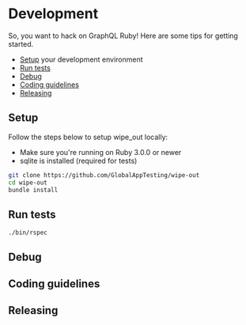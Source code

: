 # Development

So, you want to hack on GraphQL Ruby! Here are some tips for getting started.

  * [Setup](#setup) your development environment
  * [Run tests](#run-tests)
  * [Debug](#debug)
  * [Coding guidelines](#coding-guidelines)
  * [Releasing](#releasing)

## Setup

Follow the steps below to setup wipe_out locally:

  * Make sure you're running on Ruby 3.0.0 or newer
  * sqlite is installed (required for tests)

```bash
git clone https://github.com/GlobalAppTesting/wipe-out
cd wipe-out
bundle install
```

## Run tests

```
./bin/rspec
```

## Debug

## Coding guidelines

## Releasing
